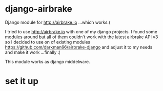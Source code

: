 # django-airbrake



Django module for http://airbrake.io ...which works:)

I tried to use http://airbrake.io with one of my django projects. I found some modules around but all of them couldn't work with the latest airbrake API v3 so I decided to use on of existing modules https://github.com/darkman66/airbrake-django and adjust it to my needs and make it work ...finally :)


This module works as django middelware.

# set it up
